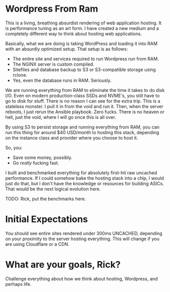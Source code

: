 # Wordpress From Ram
This is a living, breathing absurdist rendering of web application hosting. It is performance tuning as an art form. I have created a new medium and a completely different way to think about hosting web applications. 

Basically, what we are doing is taking WordPress and loading it into RAM with an absurdly optimized setup. That setup is as follows: 

- The entire site and services required to run Wordpress run from RAM. 
- The NGINX server is custom compiled.
- Sitefiles and database backup to S3 or S3-compatible storage using rclone. 
- Yes, even the database runs in RAM. Seriously. 

We are running everything from RAM to eliminate the time it takes to do disk I/O. Even on modern production-class SSDs and NVME's, you still have to go to disk for stuff. There is no reason I can see for the extra trip. This is a stateless monster. I pull it in from the void and run it. Then, when the server reboots, I just rerun the Ansible playbook. Zero fucks. There is no heaven or hell, just the void, where I will go once this is all over. 

By using S3 to persist storage and running everything from RAM, you can run this thing for around $40 USD/month to hosting this stack, depending on the instance class and provider where you choose to host it. 

So, you: 

- Save some money, possibly. 
- Go *really* fucking fast.

I built and benchmarked everything for absolutely first-hit raw uncached performance. If I could somehow bake the hosting stack into a chip, I would just do that, but I don't have the knowledge or resources for building ASICs. That would be the next logical evolution here. 

TODO: Rick, put the benchmarks here. 

# Initial Expectations 
You should see entire sites rendered under 300ms UNCACHED, depending on your proximity to the server hosting everything. This will change if you are using Cloudflare or a CDN. 


# What are your goals, Rick? 
Challenge everything about how we think about hosting, Wordpress, and perhaps life. 
